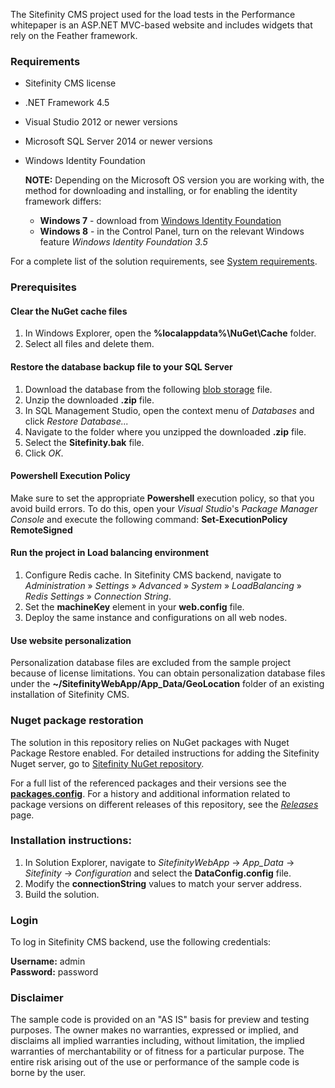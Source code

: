 The Sitefinity CMS project used for the load tests in the Performance whitepaper is an ASP.NET MVC-based website and includes widgets that rely on the Feather framework.

### **Requirements**
 
- Sitefinity CMS license
- .NET Framework 4.5
- Visual Studio 2012 or newer versions
- Microsoft SQL Server 2014 or newer versions
- Windows Identity Foundation

  **NOTE:** Depending on the Microsoft OS version you are working with, the method for downloading and installing, or for  enabling the   identity framework differs:
  - **Windows 7**  - download from  [Windows Identity Foundation](http://www.microsoft.com/en-us/download/details.aspx?id=17331)
  - **Windows 8**  - in the Control Panel, turn on the relevant Windows feature *Windows Identity Foundation 3.5*

For a complete list of the solution requirements, see [System requirements](http://docs.sitefinity.com/system-requirements).

### **Prerequisites**

<h4>Clear the NuGet cache files</h4>

1. In Windows Explorer, open the  **%localappdata%\NuGet\Cache**  folder.
2. Select all files and delete them.

<h4>Restore the database backup file to your SQL Server</h4>

1. Download the database from the following [blob storage](https://sitefinitycistorage.blob.core.windows.net/performance-whitepaper/Sitefinity_13.0.7300.0.zip) file.
2. Unzip the downloaded **.zip** file.
3. In SQL Management Studio, open the context menu of _Databases_ and click _Restore Database..._
4. Navigate to the folder where you unzipped the downloaded **.zip** file.
5. Select the **Sitefinity.bak** file.
6. Click _OK_.

<h4>Powershell Execution Policy</h4>

Make sure to set the appropriate **Powershell** execution policy, so that you avoid build errors. To do this, open your _Visual Studio_&#39;s _Package Manager Console_ and execute the following command:
**Set-ExecutionPolicy RemoteSigned**

<h4>Run the project in Load balancing environment</h4>

1. Configure Redis cache.
In Sitefinity CMS backend, navigate to *Administration* » *Settings* » *Advanced* » *System* » *LoadBalancing* » *Redis Settings* » *Connection String*.
2. Set the **machineKey** element in your **web.config** file.
3. Deploy the same instance and configurations on all web nodes.

<h4>Use website personalization</h4>

Personalization database files are excluded from the sample project because of license limitations. You can obtain personalization database files under the **~/SitefinityWebApp/App_Data/GeoLocation** folder of an existing installation of Sitefinity CMS.

### **Nuget package restoration**

The solution in this repository relies on NuGet packages with Nuget Package Restore enabled.
For detailed instructions for adding the Sitefinity Nuget server, go to [Sitefinity NuGet repository](http://nuget.sitefinity.com/#/home).

For a full list of the referenced packages and their versions see the [**packages.config**](https://github.com/Sitefinity/performance-whitepaper-webapp/blob/master/packages.config).
For a history and additional information related to package versions on different releases of this repository, see the [*Releases*](https://github.com/Sitefinity/performance-whitepaper-webapp/releases) page.

### **Installation instructions:**

1. In Solution Explorer, navigate to _SitefinityWebApp_ -&gt; _App\_Data_ -&gt; _Sitefinity_ -&gt; _Configuration_ and select the  **DataConfig.config**  file.
2. Modify the **connectionString** values to match your server address.
3. Build the solution.

### **Login**

To log in Sitefinity CMS backend, use the following credentials:

**Username:**  admin  
**Password:**  password

### **Disclaimer**

The sample code is provided on an "AS IS" basis for preview and testing purposes. The owner makes no warranties, expressed or implied, and disclaims all implied warranties including, without limitation, the implied warranties of merchantability or of fitness for a particular purpose. The entire risk arising out of the use or performance of the sample code is borne by the user. 
